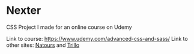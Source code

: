 # Nexter
CSS Project I made for an online course on Udemy

Link to course: https://www.udemy.com/advanced-css-and-sass/
Link to other sites: [Natours](https://github.com/nobobo1234/natours) and [Trillo](https://github.com/nobobo1234/trillo)
